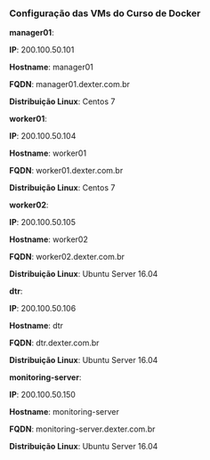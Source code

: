 ### **Configuração das VMs do Curso de Docker**



**manager01**:

**IP**: 200.100.50.101

**Hostname**: manager01

**FQDN**: manager01.dexter.com.br

**Distribuição Linux**: Centos 7



**worker01**:

**IP**: 200.100.50.104

**Hostname**: worker01

**FQDN**: worker01.dexter.com.br

**Distribuição Linux**: Centos 7



**worker02**:

**IP**: 200.100.50.105

**Hostname**: worker02

**FQDN**: worker02.dexter.com.br

**Distribuição Linux**: Ubuntu Server 16.04



**dtr**:

**IP**: 200.100.50.106

**Hostname**: dtr

**FQDN**: dtr.dexter.com.br

**Distribuição Linux**: Ubuntu Server 16.04



**monitoring-server**:

**IP**: 200.100.50.150

**Hostname**: monitoring-server

**FQDN**: monitoring-server.dexter.com.br

**Distribuição Linux**: Ubuntu Server 16.04


